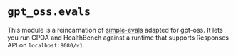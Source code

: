 # `gpt_oss.evals`

This module is a reincarnation of [simple-evals](https://github.com/openai/simple-evals) adapted for gpt-oss. It lets you
run GPQA and HealthBench against a runtime that supports Responses API on `localhost:8080/v1`.
